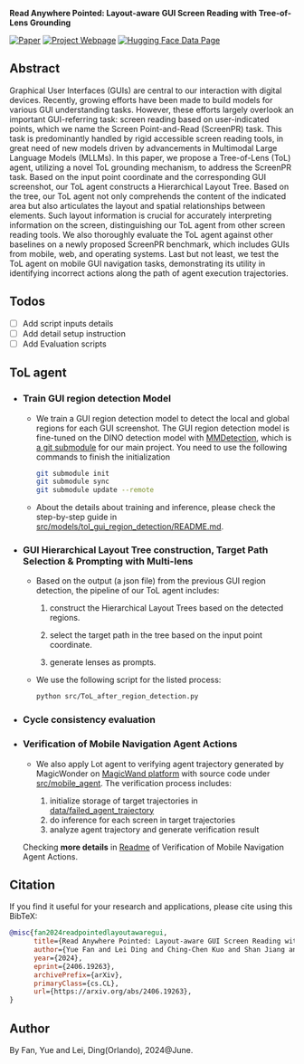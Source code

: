 
**Read Anywhere Pointed: Layout-aware GUI Screen Reading with Tree-of-Lens Grounding**

[![Paper](https://img.shields.io/badge/Arxiv%20-Visit-red)](http://arxiv.org/abs/2406.19263)
[![Project Webpage](https://img.shields.io/badge/Project%20Webpage-Visit-blue)](https://screen-point-and-read.github.io)
[![Hugging Face Data Page](https://img.shields.io/badge/Hugging%20Face%20Data%20Page-Visit-orange)](https://huggingface.co/datasets/yfan1997/ScreenPR)

## Abstract

Graphical User Interfaces (GUIs) are central to our interaction with digital devices. Recently, growing efforts have been made to build models for various GUI understanding tasks. However, these efforts largely overlook an important GUI-referring task: screen reading based on user-indicated points, which we name the Screen Point-and-Read (ScreenPR) task. This task is predominantly handled by rigid accessible screen reading tools, in great need of new models driven by advancements in Multimodal Large Language Models (MLLMs). In this paper, we propose a Tree-of-Lens (ToL) agent, utilizing a novel ToL grounding mechanism, to address the ScreenPR task. Based on the input point coordinate and the corresponding GUI screenshot, our ToL agent constructs a Hierarchical Layout Tree. Based on the tree, our ToL agent not only comprehends the content of the indicated area but also articulates the layout and spatial relationships between elements. Such layout information is crucial for accurately interpreting information on the screen, distinguishing our ToL agent from other screen reading tools. We also thoroughly evaluate the ToL agent against other baselines on a newly proposed ScreenPR benchmark, which includes GUIs from mobile, web, and operating systems. Last but not least, we test the ToL agent on mobile GUI navigation tasks, demonstrating its utility in identifying incorrect actions along the path of agent execution trajectories. 

## Todos

- [ ] Add script inputs details
- [ ] Add detail setup instruction
- [ ] Add Evaluation scripts

## ToL agent

+ ### Train GUI region detection Model

    + We train a GUI region detection model to detect the local and global regions for each GUI screenshot. The GUI region detection model is fine-tuned on the DINO detection model with [MMDetection](https://github.com/open-mmlab/mmdetection), which is [a git submodule]((https://github.com/llv22/tol_gui_region_detection/)) for our main project. You need to use the following commands to finish the initialization
  
        ```bash
        git submodule init
        git submodule sync
        git submodule update --remote
        ```

    +  About the details about training and inference, please check the step-by-step guide in [src/models/tol_gui_region_detection/README.md](https://github.com/llv22/tol_gui_region_detection/).

+ ### GUI Hierarchical Layout Tree construction, Target Path Selection & Prompting with Multi-lens

    + Based on the output (a json file) from the previous GUI region detection, the pipeline of our ToL agent includes:

        1. construct the Hierarchical Layout Trees based on the detected regions. 

        2. select the target path in the tree based on the input point coordinate. 

        3. generate lenses as prompts.

    + We use the following script for the listed process:

        ```bash
        python src/ToL_after_region_detection.py
        ```

+ ### Cycle consistency evaluation

+ ### Verification of Mobile Navigation Agent Actions

    + We also apply Lot agent to verifying agent trajectory generated by MagicWonder on [MagicWand platform](https://arxiv.org/abs/2404.08860) with source code under [src/mobile_agent](src/mobile_agent). The verification process includes:
  
      1. initialize storage of target trajectories in [data/failed_agent_trajectory](data/failed_agent_trajectory)
      2. do inference for each screen in target trajectories
      3. analyze agent trajectory and generate verification result

    Checking **more details** in [Readme](src/mobile_agent/READMD.md) of Verification of Mobile Navigation Agent Actions.



## Citation

If you find it useful for your research and applications, please cite using this BibTeX:

```bibtex
@misc{fan2024readpointedlayoutawaregui,
      title={Read Anywhere Pointed: Layout-aware GUI Screen Reading with Tree-of-Lens Grounding}, 
      author={Yue Fan and Lei Ding and Ching-Chen Kuo and Shan Jiang and Yang Zhao and Xinze Guan and Jie Yang and Yi Zhang and Xin Eric Wang},
      year={2024},
      eprint={2406.19263},
      archivePrefix={arXiv},
      primaryClass={cs.CL},
      url={https://arxiv.org/abs/2406.19263}, 
}

```

## Author

By Fan, Yue and Lei, Ding(Orlando), 2024@June.
